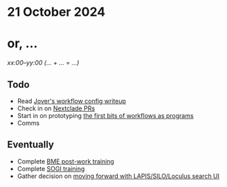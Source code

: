 # 21 October 2024
# or, …

_xx:00–yy:00 (… + … = …)_

## Todo

- Read [Jover's workflow config writeup](https://docs.google.com/document/d/1YQ2DlCmecp0BxNYu0C0SI641aoz5JItTVhSRWrRO3HU/edit?tab=t.0#heading=h.e0ry84jkr0xu)
- Check in on [Nextclade PRs](https://github.com/nextstrain/nextclade/pulls?q=is%3Apr+author%3Atsibley+created%3A2024-10-14..2024-10-16+)
- Start in on prototyping [the first bits of workflows as programs](https://github.com/tsibley/blab-standup/blob/f7c528dbbdbd23f4c8200a4381e1a377234dd247/2024-08-01.md#L27-L33)
- Comms

## Eventually

- Complete [BME post-work training](https://fredhutch.csod.com/ui/lms-learning-details/app/course/ac23e22d-0445-4123-bd10-66db92646c11)
- Complete [SOGI training](https://fredhutch.csod.com/ui/lms-learning-details/app/course/13b01982-4e88-44e0-b275-8e86734ff89d)
- Gather decision on [moving forward with LAPIS/SILO/Loculus search UI](https://github.com/nextstrain/private/issues/143)
